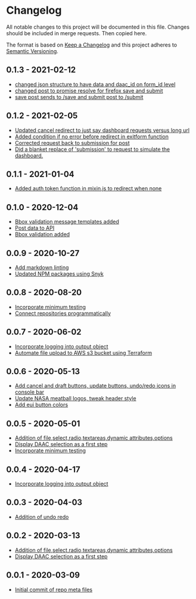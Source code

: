 # Changelog

All notable changes to this project will be documented in this file. Changes
should be included in merge requests. Then copied here.

The format is based on [Keep a Changelog](http://keepachangelog.com/en/1.0.0/)
and this project adheres to [Semantic Versioning](http://semver.org/spec/v2.0.0.html).

## 0.1.3 - 2021-02-12

- [changed json structure to have data and daac_id on form_id level](794ed95533bf6f5429ff027ebbc0977736b9f6b8)
- [changed post to promise resolve for firefox save and submit](794ed95533bf6f5429ff027ebbc0977736b9f6b8)
- [save post sends to /save and submit post to /submit](794ed95533bf6f5429ff027ebbc0977736b9f6b8)


## 0.1.2 - 2021-02-05

- [Updated cancel redirect to just say dashboard requests versus long url](b07d898f9d867d5b9684fd3a78dae0e85c65cdd6)
- [Added condition if no error before redirect in exitform function](b07d898f9d867d5b9684fd3a78dae0e85c65cdd6)
- [Corrected request back to submission for post](71022acb85c83d90be193b9f3f8d358be3a0fc07)
- [Did a blanket replace of 'submission' to request to simulate the dashboard.](abc4bc0229480919eeadbb75fd5eb59ff08d1ff2)

## 0.1.1 - 2021-01-04

- [Added auth token function in mixin.js to redirect when none](b23c320067349187059995e90abad014bba1a91c)

## 0.1.0 - 2020-12-04

- [Bbox validation message templates added](36e01443)
- [Post data to API](e73f3703)
- [Bbox validation added](63965165)

## 0.0.9 - 2020-10-27

- [Add markdown linting](56a82e3c4841d07828435ddc931c15c4ce337407)
- [Updated NPM packages using Snyk](7aabc06c01b11d4cb60b518fefee96bf108fabdb)

## 0.0.8 - 2020-08-20

- [Incorporate minimum testing](a85fb02c1d4c6b147433b9074cdf2dc1dca62258)
- [Connect repositories programmatically](c253499deafd74b2736db1b6dfdbf697d75502ae)

## 0.0.7 - 2020-06-02

- [Incorporate logging into output object](bb7dd43a0b0b13118af78049509b1d702d205a32)
- [Automate file upload to AWS s3 bucket using Terraform](100ac4b2898a70109116cb955ad222377708c639)

## 0.0.6 - 2020-05-13

- [Add cancel and draft buttons, update buttons, undo/redo icons in console bar](9521f3589e029e45fd95ef47342f642e9edbd21f)
- [Update NASA meatball logos, tweak header style](83eac2f44461dbfe8a90341248fa052684b70683)
- [Add eui button colors](75e80549dbf036a40624525cfe96a577f48187e8)

## 0.0.5 - 2020-05-01

- [Addition of file,select,radio,textareas,dynamic attributes,options](78d68c03)
- [Display DAAC selection as a first step](49e5ab6d071ad1b09198a95db477cb83735a469b)
- [Incorporate minimum testing](a85fb02c1d4c6b147433b9074cdf2dc1dca62258)

## 0.0.4 - 2020-04-17

- [Incorporate logging into output object](bb7dd43a0b0b13118af78049509b1d702d205a32)

## 0.0.3 - 2020-04-03

- [Addition of undo redo](fc60bbfb1076619ae9fe081a721c5cf2b940547f)

## 0.0.2 - 2020-03-13

- [Addition of file,select,radio,textareas,dynamic attributes,options](78d68c03)
- [Display DAAC selection as a first step](49e5ab6d071ad1b09198a95db477cb83735a469b)

## 0.0.1 - 2020-03-09

- [Initial commit of repo meta files](ee537d25c879939f3189264942a8f97a90c0a4dc)
